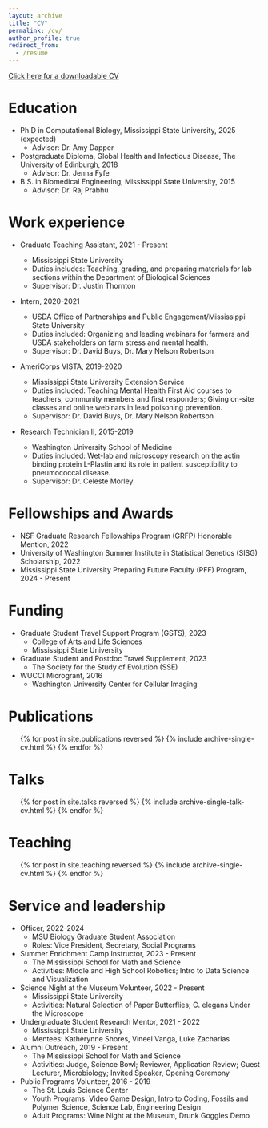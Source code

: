 ```yaml
---
layout: archive
title: "CV"
permalink: /cv/
author_profile: true
redirect_from:
  - /resume
---
```


<a href="tszaszgreen.github.io/files/tszgreen_online_CV_2025.pdf" download>Click here for a downloadable CV</a>

Education
======
* Ph.D in Computational Biology, Mississippi State University, 2025 (expected)
  * Advisor: Dr. Amy Dapper 
* Postgraduate Diploma, Global Health and Infectious Disease, The University of Edinburgh, 2018
  * Advisor: Dr. Jenna Fyfe 
* B.S. in Biomedical Engineering, Mississippi State University, 2015
  * Advisor: Dr. Raj Prabhu 

Work experience
======
* Graduate Teaching Assistant, 2021 - Present
  * Mississippi State University
  * Duties includes: Teaching, grading, and preparing materials for lab sections within the Department of Biological Sciences
  * Supervisor: Dr. Justin Thornton

* Intern, 2020-2021
  * USDA Office of Partnerships and Public Engagement/Mississippi State University
  * Duties included: Organizing and leading webinars for farmers and USDA stakeholders on farm stress and mental health. 
  * Supervisor: Dr. David Buys, Dr. Mary Nelson Robertson

* AmeriCorps VISTA, 2019-2020
  * Mississippi State University Extension Service
  * Duties included: Teaching Mental Health First Aid courses to teachers, community members and first responders; Giving on-site classes and online webinars in lead poisoning prevention. 
  * Supervisor: Dr. David Buys, Dr. Mary Nelson Robertson

* Research Technician II, 2015-2019
  * Washington University School of Medicine
  * Duties included: Wet-lab and microscopy research on the actin binding protein L-Plastin and its role in patient susceptibility to pneumococcal disease.  
  * Supervisor: Dr. Celeste Morley
  
Fellowships and Awards
======
* NSF Graduate Research Fellowships Program (GRFP) Honorable Mention, 2022
* University of Washington Summer Institute in Statistical Genetics (SISG) Scholarship, 2022
* Mississippi State University Preparing Future Faculty (PFF) Program, 2024 - Present 

Funding
======
* Graduate Student Travel Support Program (GSTS), 2023
  * College of Arts and Life Sciences
  * Mississippi State University
* Graduate Student and Postdoc Travel Supplement, 2023
  * The Society for the Study of Evolution (SSE)
* WUCCI Microgrant, 2016
  * Washington University Center for Cellular Imaging         

Publications
======
  <ul>{% for post in site.publications reversed %}
    {% include archive-single-cv.html %}
  {% endfor %}</ul>
  
Talks
======
  <ul>{% for post in site.talks reversed %}
    {% include archive-single-talk-cv.html  %}
  {% endfor %}</ul>
  
Teaching
======
  <ul>{% for post in site.teaching reversed %}
    {% include archive-single-cv.html %}
  {% endfor %}</ul>
  
Service and leadership
======
* Officer, 2022-2024
  * MSU Biology Graduate Student Association
  * Roles: Vice President, Secretary, Social Programs 
* Summer Enrichment Camp Instructor, 2023 - Present
  * The Mississippi School for Math and Science
  * Activities: Middle and High School Robotics; Intro to Data Science and Visualization
* Science Night at the Museum Volunteer, 2022 - Present
  * Mississippi State University
  * Activities: Natural Selection of Paper Butterflies; C. elegans Under the Microscope
* Undergraduate Student Research Mentor, 2021 - 2022
  * Mississippi State University
  * Mentees: Katherynne Shores, Vineel Vanga, Luke Zacharias
* Alumni Outreach, 2019 - Present
  * The Mississippi School for Math and Science
  * Activities: Judge, Science Bowl; Reviewer, Application Review; Guest Lecturer, Microbiology; Invited Speaker, Opening Ceremony 
* Public Programs Volunteer, 2016 - 2019
  * The St. Louis Science Center
  * Youth Programs: Video Game Design, Intro to Coding, Fossils and Polymer Science, Science Lab, Engineering Design
  * Adult Programs: Wine Night at the Museum, Drunk Goggles Demo
